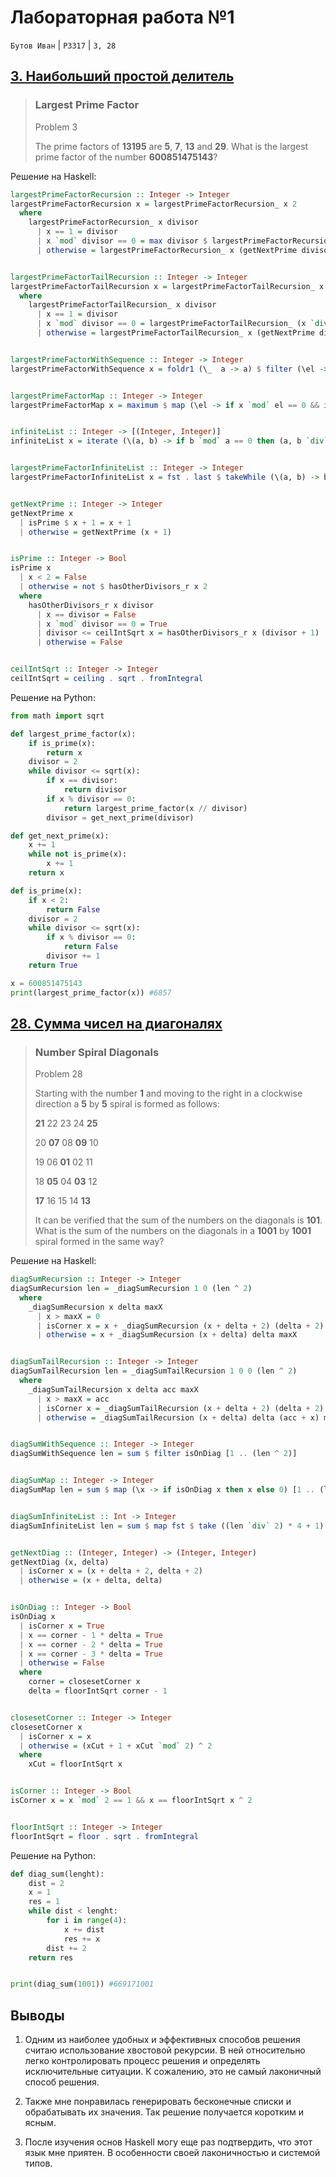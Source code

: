 # Лабораторная работа №1

`Бутов Иван` | `P3317` | `3, 28`

## [3. Наибольший простой делитель](https://projecteuler.net/problem=3)

> ### Largest Prime Factor
>
> Problem 3
>
> The prime factors of **13195** are **5**, **7**, **13** and **29**.
> What is the largest prime factor of the number **600851475143**?

Решение на Haskell:

```Haskell
largestPrimeFactorRecursion :: Integer -> Integer
largestPrimeFactorRecursion x = largestPrimeFactorRecursion_ x 2
  where
    largestPrimeFactorRecursion_ x divisor
      | x == 1 = divisor
      | x `mod` divisor == 0 = max divisor $ largestPrimeFactorRecursion_ (x `div` divisor) divisor
      | otherwise = largestPrimeFactorRecursion_ x (getNextPrime divisor)


largestPrimeFactorTailRecursion :: Integer -> Integer
largestPrimeFactorTailRecursion x = largestPrimeFactorTailRecursion_ x 2
  where
    largestPrimeFactorTailRecursion_ x divisor
      | x == 1 = divisor
      | x `mod` divisor == 0 = largestPrimeFactorTailRecursion_ (x `div` divisor) divisor
      | otherwise = largestPrimeFactorTailRecursion_ x (getNextPrime divisor)


largestPrimeFactorWithSequence :: Integer -> Integer
largestPrimeFactorWithSequence x = foldr1 (\_  a -> a) $ filter (\el -> x `mod` el == 0 && isPrime el) [2 .. ceilIntSqrt x]


largestPrimeFactorMap :: Integer -> Integer
largestPrimeFactorMap x = maximum $ map (\el -> if x `mod` el == 0 && isPrime el then el else 0) [2 .. ceilIntSqrt x]


infiniteList :: Integer -> [(Integer, Integer)]
infiniteList x = iterate (\(a, b) -> if b `mod` a == 0 then (a, b `div` a) else (getNextPrime a, b)) (2, x)


largestPrimeFactorInfiniteList :: Integer -> Integer
largestPrimeFactorInfiniteList x = fst . last $ takeWhile (\(a, b) -> b /= 1) $ infiniteList x


getNextPrime :: Integer -> Integer
getNextPrime x
  | isPrime $ x + 1 = x + 1
  | otherwise = getNextPrime (x + 1)


isPrime :: Integer -> Bool
isPrime x
  | x < 2 = False
  | otherwise = not $ hasOtherDivisors_r x 2
  where
    hasOtherDivisors_r x divisor
      | x == divisor = False
      | x `mod` divisor == 0 = True
      | divisor <= ceilIntSqrt x = hasOtherDivisors_r x (divisor + 1)
      | otherwise = False


ceilIntSqrt :: Integer -> Integer
ceilIntSqrt = ceiling . sqrt . fromIntegral
```

Решение на Python:

```Python
from math import sqrt

def largest_prime_factor(x):
    if is_prime(x):
        return x
    divisor = 2
    while divisor <= sqrt(x):
        if x == divisor:
            return divisor
        if x % divisor == 0:
            return largest_prime_factor(x // divisor)
        divisor = get_next_prime(divisor)

def get_next_prime(x):
    x += 1
    while not is_prime(x):
        x += 1
    return x

def is_prime(x):
    if x < 2:
        return False
    divisor = 2
    while divisor <= sqrt(x):
        if x % divisor == 0:
            return False
        divisor += 1
    return True

x = 600851475143
print(largest_prime_factor(x)) #6857
```

## [28. Сумма чисел на диагоналях](https://projecteuler.net/problem=28)

> ### Number Spiral Diagonals
>
> Problem 28
>
> Starting with the number **1** and moving to the right in a clockwise direction a **5** by **5** spiral is formed as follows:
>
> **21** 22 23 24 **25**
> 
> 20  **07**  08  **09** 10
> 
> 19  06  **01**  02 11
> 
> 18  **05**  04  **03** 12
> 
> **17** 16 15 14 **13**
> 
> It can be verified that the sum of the numbers on the diagonals is **101**.
> What is the sum of the numbers on the diagonals in a **1001** by **1001** spiral formed in the same way?

Решение на Haskell:

```Haskell
diagSumRecursion :: Integer -> Integer
diagSumRecursion len = _diagSumRecursion 1 0 (len ^ 2)
  where
    _diagSumRecursion x delta maxX
      | x > maxX = 0
      | isCorner x = x + _diagSumRecursion (x + delta + 2) (delta + 2) maxX
      | otherwise = x + _diagSumRecursion (x + delta) delta maxX


diagSumTailRecursion :: Integer -> Integer
diagSumTailRecursion len = _diagSumTailRecursion 1 0 0 (len ^ 2)
  where
    _diagSumTailRecursion x delta acc maxX
      | x > maxX = acc
      | isCorner x = _diagSumTailRecursion (x + delta + 2) (delta + 2) (acc + x) maxX
      | otherwise = _diagSumTailRecursion (x + delta) delta (acc + x) maxX


diagSumWithSequence :: Integer -> Integer
diagSumWithSequence len = sum $ filter isOnDiag [1 .. (len ^ 2)]


diagSumMap :: Integer -> Integer
diagSumMap len = sum $ map (\x -> if isOnDiag x then x else 0) [1 .. (len ^ 2)]


diagSumInfiniteList :: Int -> Integer
diagSumInfiniteList len = sum $ map fst $ take ((len `div` 2) * 4 + 1) $ iterate getNextDiag (1, 0)


getNextDiag :: (Integer, Integer) -> (Integer, Integer)
getNextDiag (x, delta)
  | isCorner x = (x + delta + 2, delta + 2)
  | otherwise = (x + delta, delta)


isOnDiag :: Integer -> Bool
isOnDiag x
  | isCorner x = True
  | x == corner - 1 * delta = True
  | x == corner - 2 * delta = True
  | x == corner - 3 * delta = True
  | otherwise = False
  where
    corner = closesetCorner x
    delta = floorIntSqrt corner - 1


closesetCorner :: Integer -> Integer
closesetCorner x
  | isCorner x = x
  | otherwise = (xCut + 1 + xCut `mod` 2) ^ 2
  where
    xCut = floorIntSqrt x


isCorner :: Integer -> Bool
isCorner x = x `mod` 2 == 1 && x == floorIntSqrt x ^ 2


floorIntSqrt :: Integer -> Integer
floorIntSqrt = floor . sqrt . fromIntegral
```

Решение на Python:

```Python
def diag_sum(lenght):
    dist = 2
    x = 1
    res = 1
    while dist < lenght:
        for i in range(4):
            x += dist
            res += x
        dist += 2
    return res


print(diag_sum(1001)) #669171001
```
## Выводы

1. Одним из наиболее удобных и эффективных способов решения считаю использование хвостовой рекурсии. В ней относительно легко контролировать процесс решения и определять исключительные ситуации. К сожалению, это не самый лаконичный способ решения.

2. Также мне понравилась генерировать бесконечные списки и обрабатывать их значения. Так решение получается коротким и ясным.

3. После изучения основ Haskell могу еще раз подтвердить, что этот язык мне приятен. В особенности своей лаконичностью и системой типов.